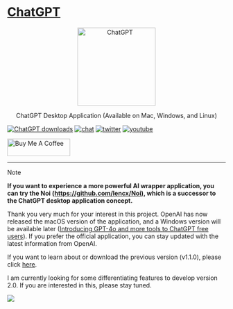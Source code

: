 # [ChatGPT](https://github.com/lencx/ChatGPT)

<p align="center">
  <img width="180" src="./public/ChatGPT.png" alt="ChatGPT">
  <p align="center">ChatGPT Desktop Application (Available on Mac, Windows, and Linux)</p>
</p>

[![ChatGPT downloads](https://img.shields.io/github/downloads/lencx/ChatGPT/total.svg?style=flat-square)](https://github.com/lencx/ChatGPT/releases)
[![chat](https://img.shields.io/badge/chat-discord-blue?style=flat&logo=discord)](https://discord.gg/aPhCRf4zZr)
[![twitter](https://img.shields.io/badge/follow-lencx__-blue?style=flat&logo=Twitter)](https://twitter.com/lencx_)
[![youtube](https://img.shields.io/youtube/channel/subscribers/UC__gTZL-OZKDPic7s_6Ntgg?style=social)](https://www.youtube.com/@lencx)

<a href="https://www.buymeacoffee.com/lencx" target="_blank"><img src="https://cdn.buymeacoffee.com/buttons/v2/default-blue.png" alt="Buy Me A Coffee" style="height: 40px !important;width: 145px !important;" ></a>

---

> [!NOTE]
> **If you want to experience a more powerful AI wrapper application, you can try the Noi (https://github.com/lencx/Noi), which is a successor to the ChatGPT desktop application concept.**

Thank you very much for your interest in this project. OpenAI has now released the macOS version of the application, and a Windows version will be available later ([Introducing GPT-4o and more tools to ChatGPT free users](https://openai.com/index/gpt-4o-and-more-tools-to-chatgpt-free/)). If you prefer the official application, you can stay updated with the latest information from OpenAI.

If you want to learn about or download the previous version (v1.1.0), please click [here](https://github.com/lencx/ChatGPT/tree/release-v1.1.0).

I am currently looking for some differentiating features to develop version 2.0. If you are interested in this, please stay tuned.

![](./docs/static/chatgpt-v2.gif)